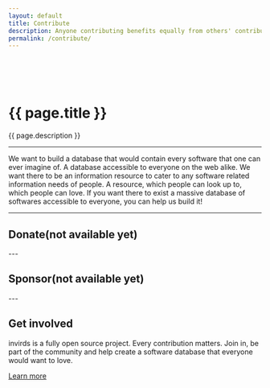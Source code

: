 ```yaml
---
layout: default
title: Contribute
description: Anyone contributing benefits equally from others' contributions
permalink: /contribute/
---
```

<div class="container-fluid bg-nav text-clr1 text-center py-3 position-relative shadow-sm">
  <div style="height:3.5rem;"></div>
  <h1>{{ page.title }}</h1>
  <p>{{ page.description }}</p>
</div>

<div class="container-fluid bg-nav text-antinav p-3" markdown="1">

---

We want to build a database that would contain every software that one can ever imagine of. A database accessible to everyone on the web alike. We want there to be an information resource to cater to any software related information needs of people. A resource, which people can look up to, which people can love. If you want there to exist a massive database of softwares accessible to everyone, you can help us build it!

---
<div class="container py-5" markdown="1">

## Donate(not available yet)

</div>
---
<div class="container py-5" markdown="1">

## Sponsor(not available yet)

</div>
---
<div class="container py-5" markdown="1">

## Get involved

invirds is a fully open source project. Every contribution matters. Join in, be part of the community and help create a software database that everyone would want to love.

<a class="btn" href="/get-involved/">Learn more</a>

</div>

</div>